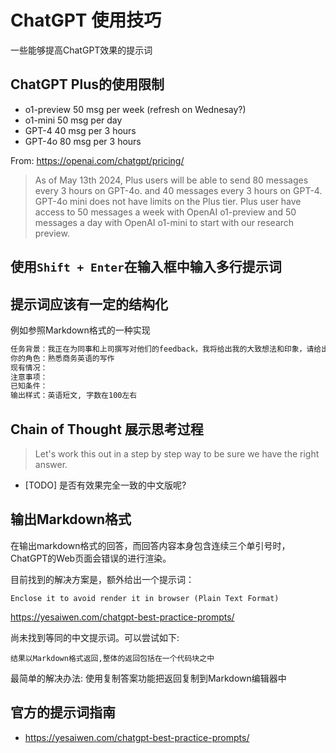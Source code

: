 # ChatGPT 使用技巧

一些能够提高ChatGPT效果的提示词

## ChatGPT Plus的使用限制
- o1-preview 50 msg per week (refresh on Wednesay?)
- o1-mini    50 msg per day
- GPT-4      40 msg per 3 hours
- GPT-4o     80 msg per 3 hours

From: https://openai.com/chatgpt/pricing/
> As of May 13th 2024, Plus users will be able to send 80 messages every 3 hours on GPT-4o. 
> and 40 messages every 3 hours on GPT-4. 
> GPT-4o mini does not have limits on the Plus tier.
> Plus user have access to 50 messages a week with OpenAI o1-preview and 50 messages a day with OpenAI o1-mini to start with our research preview.

## 使用`Shift + Enter`在输入框中输入多行提示词

## 提示词应该有一定的结构化

例如参照Markdown格式的一种实现
```markdown
任务背景：我正在为同事和上司撰写对他们的feedback，我将给出我的大致想法和印象，请给出对应的输出
你的角色：熟悉商务英语的写作
现有情况：
注意事项：
已知条件：
输出样式：英语短文, 字数在100左右
```

## Chain of Thought 展示思考过程

> Let's work this out in a step by step way to be sure we have the right answer.

- [TODO] 是否有效果完全一致的中文版呢?

## 输出Markdown格式

在输出markdown格式的回答，而回答内容本身包含连续三个单引号时，ChatGPT的Web页面会错误的进行渲染。

目前找到的解决方案是，额外给出一个提示词：
```
Enclose it to avoid render it in browser (Plain Text Format)
```
https://yesaiwen.com/chatgpt-best-practice-prompts/

尚未找到等同的中文提示词。可以尝试如下:
```
结果以Markdown格式返回,整体的返回包括在一个代码块之中
```

最简单的解决办法: 使用复制答案功能把返回复制到Markdown编辑器中

## 官方的提示词指南

- https://yesaiwen.com/chatgpt-best-practice-prompts/
